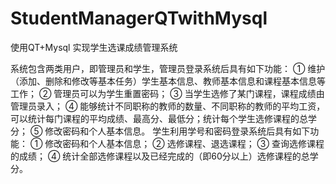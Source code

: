# StudentManagerQTwithMysql
使用QT+Mysql 实现学生选课成绩管理系统

系统包含两类用户，即管理员和学生，管理员登录系统后具有如下功能：
①	维护（添加、删除和修改等基本任务）学生基本信息、教师基本信息和课程基本信息等工作；
②	管理员可以为学生重置密码；
③	当学生选修了某门课程，课程成绩由管理员录入；
④	能够统计不同职称的教师的数量、不同职称的教师的平均工资，可以统计每门课程的平均成绩、最高分、最低分；统计每个学生选修课程的总学分；
⑤	修改密码和个人基本信息。
学生利用学号和密码登录系统后具有如下功能：
①	修改密码和个人基本信息；
②	选修课程、退选课程；
③	查询选修课程的成绩；
④	统计全部选修课程以及已经完成的（即60分以上）选修课程的总学分。
